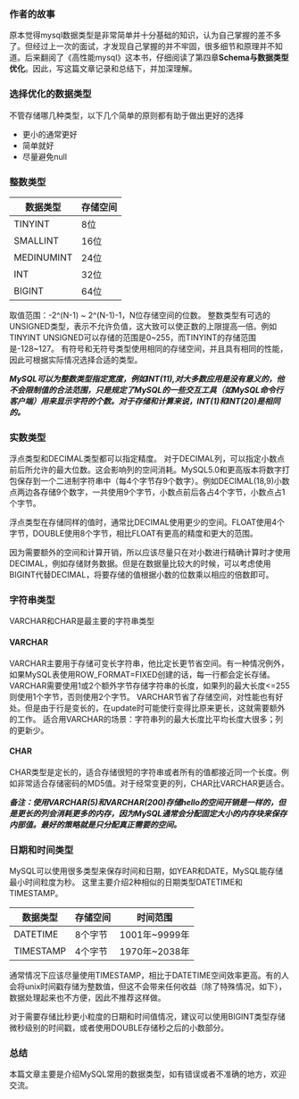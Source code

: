 ### 作者的故事
 原本觉得mysql数据类型是非常简单并十分基础的知识，认为自己掌握的差不多了。但经过上一次的面试，才发现自己掌握的并不牢固，很多细节和原理并不知道。后来翻阅了《高性能mysql》这本书，仔细阅读了第四章**Schema与数据类型优化**。因此，写这篇文章记录和总结下，并加深理解。

### 选择优化的数据类型
不管存储哪几种类型，以下几个简单的原则都有助于做出更好的选择
* 更小的通常更好
* 简单就好
* 尽量避免null

### 整数类型
数据类型|存储空间
---|---
TINYINT|8位
SMALLINT|16位
MEDINUMINT|24位
INT|32位
BIGINT|64位

取值范围：-2^(N-1) ~ 2^(N-1)-1，N位存储空间的位数。
整数类型有可选的UNSIGNED类型，表示不允许负值，这大致可以使正数的上限提高一倍。例如 TINYINT UNSIGNED可以存储的范围是0~255，而TINYINT的存储范围是-128~127。
有符号和无符号类型使用相同的存储空间，并且具有相同的性能，因此可根据实际情况选择合适的类型。

***MySQL可以为整数类型指定宽度，例如INT(11),对大多数应用是没有意义的，他不会限制值的合法范围，只是规定了MySQL的一些交互工具（如MySQL命令行客户端）用来显示字符的个数。对于存储和计算来说，INT(1)和INT(20)是相同的。***

### 实数类型
浮点类型和DECIMAL类型都可以指定精度。
对于DECIMAL列，可以指定小数点前后所允许的最大位数。这会影响列的空间消耗。MySQL5.0和更高版本将数字打包保存到一个二进制字符串中（每4个字节存9个数字）。例如DECIMAL(18,9)小数点两边各存储9个数字，一共使用9个字节，小数点前后各占4个字节，小数点占1个字节。

浮点类型在存储同样的值时，通常比DECIMAL使用更少的空间。FLOAT使用4个字节，DOUBLE使用8个字节，相比FLOAT有更高的精度和更大的范围。

因为需要额外的空间和计算开销，所以应该尽量只在对小数进行精确计算时才使用DECIMAL，例如存储财务数据。但是在数据量比较大的时候，可以考虑使用BIGINT代替DECIMAL，将要存储的值根据小数的位数乘以相应的倍数即可。

### 字符串类型
VARCHAR和CHAR是最主要的字符串类型

#### VARCHAR
VARCHAR主要用于存储可变长字符串，他比定长更节省空间。有一种情况例外，如果MySQL表使用ROW_FORMAT=FIXED创建的话，每一行都会定长存储。
VARCHAR需要使用1或2个额外字节存储字符串的长度，如果列的最大长度<=255则使用1个字节，否则使用2个字节。
VARCHAR节省了存储空间，对性能也有好处。但是由于行是变长的，在update时可能使行变得比原来更长，这就需要额外的工作。
适合用VARCHAR的场景：字符串列的最大长度比平均长度大很多；列的更新少。
#### CHAR
CHAR类型是定长的，适合存储很短的字符串或者所有的值都接近同一个长度。例如非常适合存储密码的MD5值。对于经常变更的列，CHAR比VARCHAR更适合。

***备注：使用VARCHAR(5)和VARCHAR(200)存储hello的空间开销是一样的，但是更长的列会消耗更多的内存，因为MySQL通常会分配固定大小的内存块来保存内部值。最好的策略就是只分配真正需要的空间。***

### 日期和时间类型
MySQL可以使用很多类型来保存时间和日期，如YEAR和DATE，MySQL能存储最小时间粒度为秒。
这里主要介绍2种相似的日期类型DATETIME和TIMESTAMP。

数据类型|存储空间|时间范围
---|---|---
DATETIME|8个字节|1001年~9999年
TIMESTAMP|4个字节|1970年~2038年
 
通常情况下应该尽量使用TIMESTAMP，相比于DATETIME空间效率更高。有的人会将unix时间戳存储为整数值，但这不会带来任何收益（除了特殊情况，如下），数据处理起来也不方便，因此不推荐这样做。

对于需要存储比秒更小粒度的日期和时间值情况，建议可以使用BIGINT类型存储微秒级别的时间戳，或者使用DOUBLE存储秒之后的小数部分。



### 总结
本篇文章主要是介绍MySQL常用的数据类型，如有错误或者不准确的地方，欢迎交流。








